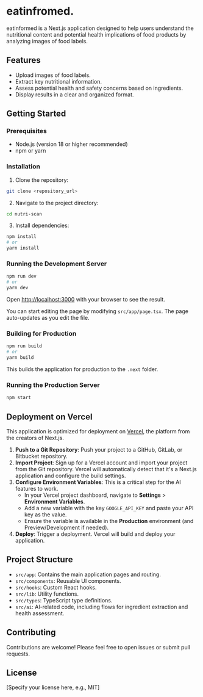 # eatinfromed.

eatinformed is a Next.js application designed to help users understand the nutritional content and potential health implications of food products by analyzing images of food labels.

## Features

- Upload images of food labels.
- Extract key nutritional information.
- Assess potential health and safety concerns based on ingredients.
- Display results in a clear and organized format.

## Getting Started

### Prerequisites

- Node.js (version 18 or higher recommended)
- npm or yarn

### Installation

1. Clone the repository:

```bash
git clone <repository_url>
```

2. Navigate to the project directory:

```bash
cd nutri-scan
```

3. Install dependencies:

```bash
npm install
# or
yarn install
```

### Running the Development Server

```bash
npm run dev
# or
yarn dev
```

Open [http://localhost:3000](http://localhost:3000) with your browser to see the result.

You can start editing the page by modifying `src/app/page.tsx`. The page auto-updates as you edit the file.

### Building for Production

```bash
npm run build
# or
yarn build
```

This builds the application for production to the `.next` folder.

### Running the Production Server

```bash
npm start
```

## Deployment on Vercel

This application is optimized for deployment on [Vercel](https://vercel.com), the platform from the creators of Next.js.

1.  **Push to a Git Repository**: Push your project to a GitHub, GitLab, or Bitbucket repository.
2.  **Import Project**: Sign up for a Vercel account and import your project from the Git repository. Vercel will automatically detect that it's a Next.js application and configure the build settings.
3.  **Configure Environment Variables**: This is a critical step for the AI features to work.
    - In your Vercel project dashboard, navigate to **Settings** > **Environment Variables**.
    - Add a new variable with the key `GOOGLE_API_KEY` and paste your API key as the value.
    - Ensure the variable is available in the **Production** environment (and Preview/Development if needed).
4.  **Deploy**: Trigger a deployment. Vercel will build and deploy your application.

## Project Structure

- `src/app`: Contains the main application pages and routing.
- `src/components`: Reusable UI components.
- `src/hooks`: Custom React hooks.
- `src/lib`: Utility functions.
- `src/types`: TypeScript type definitions.
- `src/ai`: AI-related code, including flows for ingredient extraction and health assessment.

## Contributing

Contributions are welcome! Please feel free to open issues or submit pull requests.

## License

[Specify your license here, e.g., MIT]
